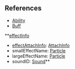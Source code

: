 ## References
  * [Ability](Ability.md)
  * [Buff](Buff.md)

**[effectInfo](effectInfo.md)
  * [effectAttachInfo](AttachInfo.md): [AttachInfo](AttachInfo.md)
  * smallEffectName: [Particle](Particle.md)
  * largeEffectName: [Particle](Particle.md)
  * soundID: [Sound](Sound.md)**
